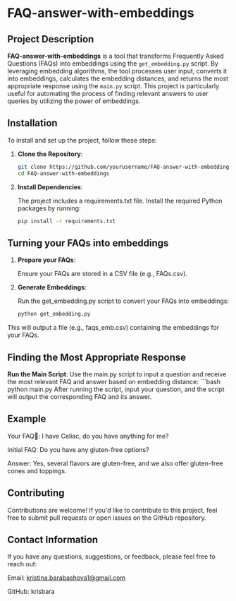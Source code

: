 # FAQ-answer-with-embeddings

## Project Description

**FAQ-answer-with-embeddings** is a tool that transforms Frequently Asked Questions (FAQs) into embeddings using the `get_embedding.py` script. By leveraging embedding algorithms, the tool processes user input, converts it into embeddings, calculates the embedding distances, and returns the most appropriate response using the `main.py` script. This project is particularly useful for automating the process of finding relevant answers to user queries by utilizing the power of embeddings.

## Installation

To install and set up the project, follow these steps:

1. **Clone the Repository**:
   ```bash
   git clone https://github.com/yourusername/FAQ-answer-with-embeddings.git
   cd FAQ-answer-with-embeddings
2. **Install Dependencies**:

    The project includes a requirements.txt file. Install the required Python packages by running:
   ```bash
   pip install -r requirements.txt
## Turning your FAQs into embeddings

1. **Prepare your FAQs**:

    Ensure your FAQs are stored in a CSV file (e.g., FAQs.csv).

2. **Generate Embeddings**:

    Run the get_embedding.py script to convert your FAQs into embeddings:
    ```bash
    python get_embedding.py
This will output a file (e.g., faqs_emb.csv) containing the embeddings for your FAQs.
## Finding the Most Appropriate Response
 **Run the Main Script**:
Use the main.py script to input a question and receive the most relevant FAQ and answer based on embedding distance:
    ```bash
    python main.py
After running the script, input your question, and the script will output the corresponding FAQ and its answer.
## Example
Your FAQ📝:
I have Celiac, do you have anything for me?

Initial FAQ: Do you have any gluten-free options?

Answer: Yes, several flavors are gluten-free, and we also offer gluten-free cones and toppings.

## Contributing
Contributions are welcome! If you'd like to contribute to this project, feel free to submit pull requests or open issues on the GitHub repository.

## Contact Information
If you have any questions, suggestions, or feedback, please feel free to reach out:

Email: kristina.barabashova1@gmail.com

GitHub: krisbara
